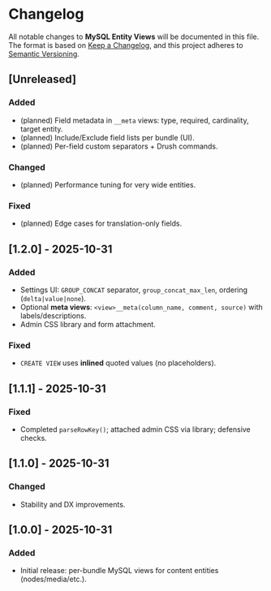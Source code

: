 # Changelog

All notable changes to **MySQL Entity Views** will be documented in this file.
The format is based on [Keep a Changelog](https://keepachangelog.com/en/1.1.0/),
and this project adheres to [Semantic Versioning](https://semver.org/spec/v2.0.0.html).

## [Unreleased]
### Added
- (planned) Field metadata in `__meta` views: type, required, cardinality, target entity.
- (planned) Include/Exclude field lists per bundle (UI).
- (planned) Per-field custom separators + Drush commands.

### Changed
- (planned) Performance tuning for very wide entities.

### Fixed
- (planned) Edge cases for translation-only fields.

## [1.2.0] - 2025-10-31
### Added
- Settings UI: `GROUP_CONCAT` separator, `group_concat_max_len`, ordering (`delta|value|none`).
- Optional **meta views**: `<view>__meta(column_name, comment, source)` with labels/descriptions.
- Admin CSS library and form attachment.

### Fixed
- `CREATE VIEW` uses **inlined** quoted values (no placeholders).

## [1.1.1] - 2025-10-31
### Fixed
- Completed `parseRowKey()`; attached admin CSS via library; defensive checks.

## [1.1.0] - 2025-10-31
### Changed
- Stability and DX improvements.

## [1.0.0] - 2025-10-31
### Added
- Initial release: per-bundle MySQL views for content entities (nodes/media/etc.).
